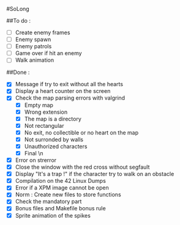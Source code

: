 #SoLong

##To do :
- [ ] Create enemy frames
- [ ] Enemy spawn
- [ ] Enemy patrols
- [ ] Game over if hit an enemy
- [ ] Walk animation

##Done :
- [X] Message if try to exit without all the hearts
- [X] Display a heart counter on the screen
- [X] Check the map parsing errors with valgrind
	- [X] Empty map
	- [X] Wrong extension
	- [X] The map is a directory
	- [X] Not rectangular
	- [X] No exit, no collectible or no heart on the map
	- [X] Not surronded by walls
	- [X] Unauthorized characters
	- [X] Final \n
- [X] Error on strerror
- [X] Close the window with the red cross without segfault
- [X] Display "It's a trap !" if the character try to walk on an obstacle
- [X] Compilation on the 42 Linux Dumps
- [X] Error if a XPM image cannot be open
- [X] Norm : Create new files to store functions
- [X] Check the mandatory part
- [X] Bonus files and Makefile bonus rule
- [X] Sprite animation of the spikes
